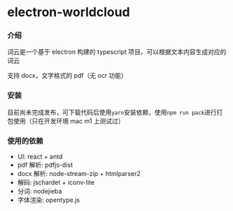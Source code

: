 # electron-worldcloud

### 介绍

词云是一个基于 electron 构建的 typescript 项目，可以根据文本内容生成对应的词云

支持 docx，文字格式的 pdf（无 ocr 功能）

### 安装

目前尚未完成发布，可下载代码后使用`yarn`安装依赖，使用`npm run pack`进行打包使用（只在开发环境 mac m1 上测试过）

### 使用的依赖

- UI: react + antd
- pdf 解析: pdfjs-dist
- docx 解析: node-stream-zip + htmlparser2
- 解码: jschardet + iconv-lite
- 分词: nodejieba
- 字体渲染: opentype.js

